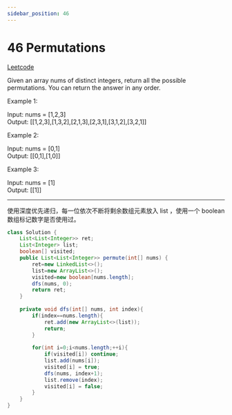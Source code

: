 ```yaml
---
sidebar_position: 46
---
```


# 46 Permutations

[Leetcode](https://leetcode.com/problems/permutations/)

Given an array nums of distinct integers, return all the possible permutations. You can return the answer in any order.

 

Example 1:

Input: nums = [1,2,3]  
Output: [[1,2,3],[1,3,2],[2,1,3],[2,3,1],[3,1,2],[3,2,1]]  

Example 2:

Input: nums = [0,1]  
Output: [[0,1],[1,0]]  

Example 3:

Input: nums = [1]  
Output: [[1]]  


---

使用深度优先递归，每一位依次不断将剩余数组元素放入 list ，使用一个 boolean 数组标记数字是否使用过。


```java
class Solution {
    List<List<Integer>> ret;
    List<Integer> list;
    boolean[] visited;
    public List<List<Integer>> permute(int[] nums) {
        ret=new LinkedList<>();
        list=new ArrayList<>();
        visited=new boolean[nums.length];
        dfs(nums, 0);
        return ret;
    }
    
    private void dfs(int[] nums, int index){
        if(index==nums.length){
            ret.add(new ArrayList<>(list));
            return;
        }
        
        for(int i=0;i<nums.length;++i){
            if(visited[i]) continue;
            list.add(nums[i]);
            visited[i] = true;
            dfs(nums, index+1);
            list.remove(index);
            visited[i] = false;
        }
    }
}
```
